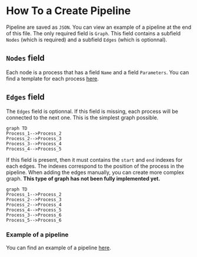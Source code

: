# How To a Create Pipeline
Pipeline are saved as `JSON`. You can view an example of a pipeline at the end of this file. The only required field is `Graph`. This field contains a subfield `Nodes` (which is required) and a subfield `Edges` (which is optionnal).

## `Nodes` field
Each node is a process that has a field `Name` and a field `Parameters`. You can find a template for each process [here](./json_templates.md).

## `Edges` field
The `Edges` field is optionnal. If this field is missing, each process will be connected to the next one. This is the simplest graph possible.

```mermaid
graph TD
Process_1-->Process_2
Process_2-->Process_3
Process_3-->Process_4
Process_4-->Process_5

```

If this field is present, then it must contains the `start` and `end` indexes for each edges. The indexes correspond to the position of the process in the pipeline. When adding the edges manually, you can create more complex graph. **This type of graph has not been fully implemented yet.**

```mermaid
graph TD
Process_1-->Process_2
Process_2-->Process_3
Process_2-->Process_4
Process_4-->Process_5
Process_3-->Process_6
Process_5-->Process_6
```

### Example of a pipeline


You can find an example of a pipeline [here](./example/pipeline_eeg_test.json).
